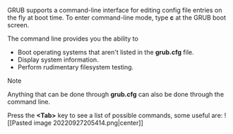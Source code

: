 GRUB supports a command-line interface for editing config file entries on the fly at boot time. To enter command-line mode, type **c** at the GRUB boot screen.

The command line provides you the ability to
- Boot operating systems that aren't listed in the **grub.cfg** file.
- Display system information.
- Perform rudimentary filesystem testing.

>[!note]
>Anything that can be done through **grub.cfg** can also be done through the command line.

Press the **\<Tab\>** key to see a list of possible commands, some useful are:
![[Pasted image 20220927205414.png|center]]
